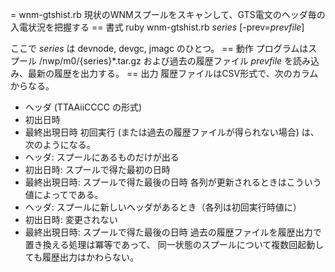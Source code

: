 = wnm-gtshist.rb
現状のWNMスプールをスキャンして、GTS電文のヘッダ毎の入電状況を把握する
== 書式
ruby wnm-gtshist.rb _series_ [-prev=_prevfile_]

ここで _series_ は devnode, devgc, jmagc のひとつ。
== 動作
プログラムはスプール /nwp/m0/{series}*.tar.gz および過去の履歴ファイル
_prevfile_ を読み込み、最新の履歴を出力する。
== 出力
履歴ファイルはCSV形式で、次のカラムからなる。
* ヘッダ (TTAAiiCCCC の形式)
* 初出日時
* 最終出現日時
初回実行 (または過去の履歴ファイルが得られない場合) は、次のようになる。
* ヘッダ: スプールにあるものだけが出る
* 初出日時: スプールで得た最初の日時
* 最終出現日時: スプールで得た最後の日時
各列が更新されるときはこういう値によってである。
* ヘッダ: スプールに新しいヘッダがあるとき（各列は初回実行時値に）
* 初出日時: 変更されない
* 最終出現日時: スプールで得た最後の日時
過去の履歴ファイルを履歴出力で置き換える処理は冪等であって、
同一状態のスプールについて複数回起動しても履歴出力はかわらない。
